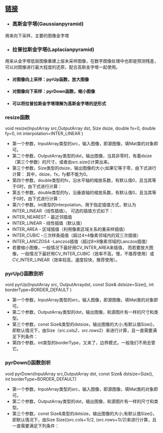 ## [链接](http://blog.csdn.net/poem_qianmo/article/details/26157633)

- ### 高斯金字塔(Gaussianpyramid)
 用来向下采样，主要的图像金字塔
- ### 拉普拉斯金字塔(Laplacianpyramid)
 用来从金字塔低层图像重建上层未采样图像，在数字图像处理中也即是预测残差，可以对图像进行最大程度的还原，配合高斯金字塔一起使用。

- #### 对图像向上采样：pyrUp函数，放大图像
- #### 对图像向下采样：pyrDown函数，缩小图像
- #### 可以将拉普拉斯金字塔理解为高斯金字塔的逆形式

### resize函数

void resize(InputArray src,OutputArray dst, Size dsize, double fx=0, double fy=0, int interpolation=INTER_LINEAR )

- 第一个参数，InputArray类型的src，输入图像，即源图像，填Mat类的对象即可。
- 第二个参数，OutputArray类型的dst，输出图像，当其非零时，有着dsize（第三个参数）的尺寸，或者由src.size()计算出来。
- 第三个参数，Size类型的dsize，输出图像的大小;如果它等于零，由下式进行计算：
	其中，dsize，fx，fy都不能为0。
- 第四个参数，double类型的fx，沿水平轴的缩放系数，有默认值0，且当其等于0时，由下式进行计算：
- 第五个参数，double类型的fy，沿垂直轴的缩放系数，有默认值0，且当其等于0时，由下式进行计算：
- 第六个参数，int类型的interpolation，用于指定插值方式，默认为INTER_LINEAR（线性插值）。
	可选的插值方式如下：
 - INTER_NEAREST - 最近邻插值
 - INTER_LINEAR - 线性插值（默认值）
 - INTER_AREA - 区域插值（利用像素区域关系的重采样插值）
 - INTER_CUBIC –三次样条插值（超过4×4像素邻域内的双三次插值）
 - INTER_LANCZOS4 -Lanczos插值（超过8×8像素邻域的Lanczos插值）
- 若要缩小图像，一般情况下最好用CV_INTER_AREA来插值，
而若要放大图像，一般情况下最好用CV_INTER_CUBIC（效率不高，慢，不推荐使用）或CV_INTER_LINEAR（效率较高，速度较快，推荐使用）。

### pyrUp()函数剖析

void pyrUp(InputArray src, OutputArraydst, const Size& dstsize=Size(), int borderType=BORDER_DEFAULT )

- 第一个参数，InputArray类型的src，输入图像，即源图像，填Mat类的对象即可。
- 第二个参数，OutputArray类型的dst，输出图像，和源图片有一样的尺寸和类型。
- 第三个参数，const Size&类型的dstsize，输出图像的大小;有默认值Size()，即默认情况下，由Size（src.cols*2，src.rows*2）来进行计算，且一直需要满足下列条件：
- 第四个参数，int类型的borderType，又来了，边界模式，一般我们不用去管它。

### pyrDown()函数剖析

void pyrDown(InputArray src,OutputArray dst, const Size& dstsize=Size(), int borderType=BORDER_DEFAULT)

- 第一个参数，InputArray类型的src，输入图像，即源图像，填Mat类的对象即可。
- 第二个参数，OutputArray类型的dst，输出图像，和源图片有一样的尺寸和类型。
- 第三个参数，const Size&类型的dstsize，输出图像的大小;有默认值Size()，即默认情况下，由Size Size((src.cols+1)/2, (src.rows+1)/2)来进行计算，且一直需要满足下列条件：
